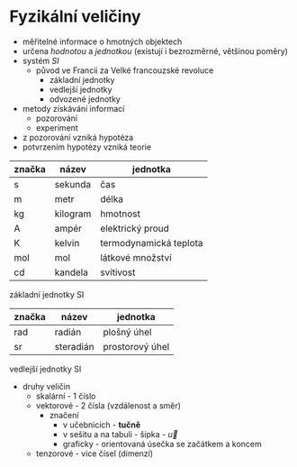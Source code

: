 # Fyzikální veličiny
- měřitelné informace o hmotných objektech
- určena *hodnotou* a *jednotkou* (existují i bezrozměrné, většinou poměry)
- systém *SI* 
	- původ ve Francii za Velké francouzské revoluce
		- základní jednotky
		- vedlejší jednotky
		- odvozené jednotky
- metody získávání informací
	- pozorování
	- experiment
- z pozorování vzniká hypotéza
- potvrzením hypotézy vzniká teorie


|značka|název|jednotka|
|---|---|---|
|s|sekunda|čas|
|m|metr|délka|
|kg|kilogram|hmotnost|
|A|ampér|elektrický proud|
|K|kelvin|termodynamická teplota|
|mol|mol|látkové množství|
|cd|kandela|svítivost|
základní jednotky SI 

|značka|název|jednotka|
|---|---|---|
|rad|radián|plošný úhel|
|sr|steradián|prostorový úhel|
vedlejší jednotky SI

- druhy veličin
	- skalární - 1 číslo
	- vektorové - 2 čísla (vzdálenost a směr)
		- značení
			- v učebnicích - **tučně**
			- v sešitu a na tabuli - šipka - $\vec{u}$
			- graficky - orientovaná úsečka se začátkem a koncem
	- tenzorové - více čísel (dimenzí)




